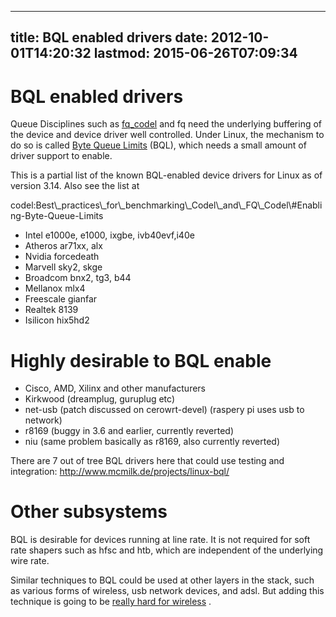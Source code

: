 
---
title: BQL enabled drivers
date: 2012-10-01T14:20:32
lastmod: 2015-06-26T07:09:34
---
BQL enabled drivers
===================

Queue Disciplines such as
[fq\_codel](http://www.bufferbloat.net/projects/codel/wiki/Wiki) and fq
need the underlying buffering of the device and device driver well
controlled. Under Linux, the mechanism to do so is called [Byte Queue
Limits](http://lwn.net/Articles/454390/) (BQL), which needs a small
amount of driver support to enable.

This is a partial list of the known BQL-enabled device drivers for Linux
as of version 3.14. Also see the list at
<link>codel:Best\_practices\_for\_benchmarking\_Codel\_and\_FQ\_Codel\#Enabling-Byte-Queue-Limits</link>

-   Intel e1000e, e1000, ixgbe, ivb40evf,i40e
-   Atheros ar71xx, alx
-   Nvidia forcedeath
-   Marvell sky2, skge
-   Broadcom bnx2, tg3, b44
-   Mellanox mlx4
-   Freescale gianfar
-   Realtek 8139
-   Isilicon hix5hd2

Highly desirable to BQL enable
==============================

-   Cisco, AMD, Xilinx and other manufacturers
-   Kirkwood (dreamplug, guruplug etc)
-   net-usb (patch discussed on cerowrt-devel) (raspery pi uses usb
    to network)
-   r8169 (buggy in 3.6 and earlier, currently reverted)
-   niu (same problem basically as r8169, also currently reverted)

There are 7 out of tree BQL drivers here that could use testing and
integration: http://www.mcmilk.de/projects/linux-bql/

Other subsystems
================

BQL is desirable for devices running at line rate. It is not required
for soft rate shapers such as hfsc and htb, which are independent of the
underlying wire rate.

Similar techniques to BQL could be used at other layers in the stack,
such as various forms of wireless, usb network devices, and adsl. But
adding this technique is going to be [really hard for
wireless](http://www.bufferbloat.net/projects/cerowrt/wiki/Fq_Codel_on_Wireless)
.
